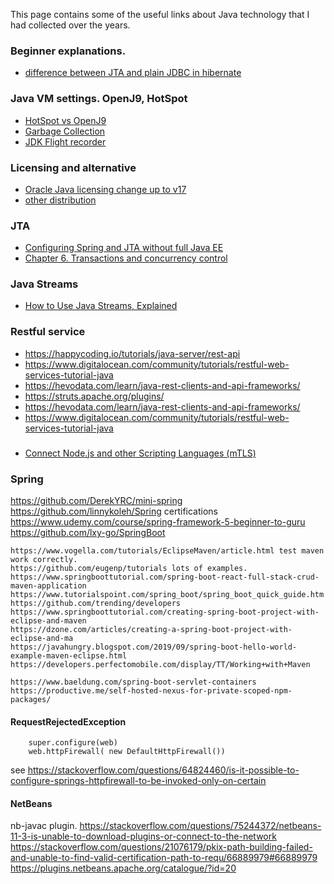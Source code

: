 This page contains some of the useful links about Java technology that I had collected over the years.


### Beginner explanations.

* [difference between JTA and plain JDBC in hibernate](https://stackoverflow.com/questions/3903477/difference-between-jta-jpa-and-plain-jdbc-in-hibernate)


### Java VM settings. OpenJ9, HotSpot
* [HotSpot vs OpenJ9](https://bell-sw.com/announcements/2022/06/28/hotspot-vs-openj9-performance-comparison/)
* [Garbage Collection](https://bell-sw.com/announcements/2022/09/07/garbage-collection-in-java/)
* [JDK Flight recorder](https://bell-sw.com/announcements/2020/09/02/Hunting-down-memory-issues-with-JDK-Flight-Recorder/)


### Licensing and alternative
* [Oracle Java licensing change up to v17](https://bell-sw.com/announcements/2022/02/24/java-licensing-changes-in-2021/)
* [other distribution](https://bell-sw.com/blog/oracle-java-alternatives-comparison-of-openjdk-distributions/)

### JTA

* [Configuring Spring and JTA without full Java EE](https://spring.io/blog/2011/08/15/configuring-spring-and-jta-without-full-java-ee/)
* [Chapter 6. Transactions and concurrency control](https://docs.jboss.org/hibernate/orm/5.0/userguide/en-US/html/ch06.html)

### Java Streams

* [How to Use Java Streams, Explained](https://medium.com/capital-one-tech/how-to-use-java-streams-explained-a2836e3a75f2)

### Restful service
* https://happycoding.io/tutorials/java-server/rest-api
* https://www.digitalocean.com/community/tutorials/restful-web-services-tutorial-java
* https://hevodata.com/learn/java-rest-clients-and-api-frameworks/
* https://struts.apache.org/plugins/
* https://hevodata.com/learn/java-rest-clients-and-api-frameworks/
* https://www.digitalocean.com/community/tutorials/restful-web-services-tutorial-java

### 
* [Connect Node.js and other Scripting Languages (mTLS)](https://docs.oracle.com/en/cloud/paas/autonomous-database/adbsa/connecting-nodejs.html#GUID-AB1E323A-65B9-47C4-840B-EC3453F3AD53)


### Spring
https://github.com/DerekYRC/mini-spring
https://github.com/linnykoleh/Spring  certifications
https://www.udemy.com/course/spring-framework-5-beginner-to-guru
https://github.com/lxy-go/SpringBoot

	https://www.vogella.com/tutorials/EclipseMaven/article.html test maven work correctly.
	https://github.com/eugenp/tutorials lots of examples.
	https://www.springboottutorial.com/spring-boot-react-full-stack-crud-maven-application
	https://www.tutorialspoint.com/spring_boot/spring_boot_quick_guide.htm
	https://github.com/trending/developers
	https://www.springboottutorial.com/creating-spring-boot-project-with-eclipse-and-maven
	https://dzone.com/articles/creating-a-spring-boot-project-with-eclipse-and-ma
	https://javahungry.blogspot.com/2019/09/spring-boot-hello-world-example-maven-eclipse.html
	https://developers.perfectomobile.com/display/TT/Working+with+Maven

	https://www.baeldung.com/spring-boot-servlet-containers	
	https://productive.me/self-hosted-nexus-for-private-scoped-npm-packages/


#### RequestRejectedException
```
	super.configure(web) 
	web.httpFirewall( new DefaultHttpFirewall())
```
see https://stackoverflow.com/questions/64824460/is-it-possible-to-configure-springs-httpfirewall-to-be-invoked-only-on-certain

#### NetBeans
nb-javac plugin.
https://stackoverflow.com/questions/75244372/netbeans-11-3-is-unable-to-download-plugins-or-connect-to-the-network
https://stackoverflow.com/questions/21076179/pkix-path-building-failed-and-unable-to-find-valid-certification-path-to-requ/66889979#66889979
https://plugins.netbeans.apache.org/catalogue/?id=20
